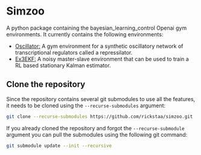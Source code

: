 # Simzoo

A python package containing the bayesian_learning_control Openai gym environments. It currently contains the following environments:

-   [Oscillator:](https://github.com/rickstaa/oscillator) A gym environment for a synthetic oscillatory network of transcriptional regulators called a repressilator.
-   [Ex3EKF:](https://github.com/rickstaa/ex3_ekf) A noisy master-slave environment that can be used to train a RL based stationary Kalman estimator.

## Clone the repository

Since the repository contains several git submodules to use all the features, it needs
to be cloned using the `--recurse-submodules` argument:

```bash
git clone --recurse-submodules https://github.com/rickstaa/simzoo.git
```

If you already cloned the repository and forgot the `--recurse-submodule` argument you
can pull the submodules using the following git command:

```bash
git submodule update --init --recursive
```
